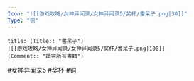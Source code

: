 ```yaml
---
Icon: "![[游戏攻略/女神异闻录/女神异闻录5/奖杯/書呆子.png|30]]"
Type: "铜"
---
```

```ad-common-bronze-trophy
title: (Title:: "書呆子")
![[游戏攻略/女神异闻录/女神异闻录5/奖杯/書呆子.png|100]]
(Comment:: "讀完所有書籍")
```

#女神异闻录5 #奖杯 #铜
